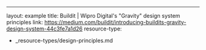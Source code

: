 ---
layout: example
title: Buildit | Wipro Digital's "Gravity" design system principles
link: https://medium.com/buildit/introducing-buildits-gravity-design-system-44c3fe7a1d26
resource-type:
- _resource-types/design-principles.md
